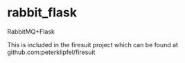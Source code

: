 rabbit_flask
============

RabbitMQ+Flask

This is included in the firesuit project which can be found at github.com:peterklipfel/firesuit
